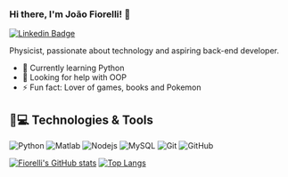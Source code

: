 ### Hi there, I'm João Fiorelli! 👋

[![Linkedin Badge](https://img.shields.io/badge/-LinkedIn-blue?style=flat-square&logo=Linkedin&logoColor=white&link=https://www.linkedin.com/in/joão-pedro-fiorelli-820942124)](https://www.linkedin.com/in/joão-pedro-fiorelli-820942124)

Physicist, passionate about technology and aspiring back-end developer.

- 🌱 Currently learning Python
- 🤔 Looking for help with OOP
- ⚡ Fun fact: Lover of games, books and Pokemon

## 🚀💻 Technologies & Tools

![Python](https://img.shields.io/badge/-Python-black?style=flat-square&logo=Python&logoWidth=50&logoHeight=30)
![Matlab](https://img.shields.io/badge/-Matlab-black?style=flat-square&logoWidth=50)
![Nodejs](https://img.shields.io/badge/-Nodejs-black?style=flat-square&logo=Node.js&logoWidth=50)
![MySQL](https://img.shields.io/badge/-MySQL-black?style=flat-square&logo=mysql&logoWidth=50)
![Git](https://img.shields.io/badge/-Git-black?style=flat-square&logo=git&logoWidth=50)
![GitHub](https://img.shields.io/badge/-GitHub-181717?style=flat-square&logo=github&logoWidth=50)

[![Fiorelli's GitHub stats](https://github-readme-stats.vercel.app/api?username=JoaoFiorelli&show_icons=true&theme=radical)](https://github.com/anuraghazra/github-readme-stats) [![Top Langs](https://github-readme-stats.vercel.app/api/top-langs/?username=JoaoFiorelli&theme=radical&layout=compact)](https://github.com/anuraghazra/github-readme-stats)



<!--
**JoaoFiorelli/JoaoFiorelli** is a ✨ _special_ ✨ repository because its `README.md` (this file) appears on your GitHub profile.

Repositorio dos status: https://github.com/anuraghazra/github-readme-stats

![JavaScript](https://img.shields.io/badge/-JavaScript-black?style=flat-square&logo=javascript)
![HTML5](https://img.shields.io/badge/-HTML5-E34F26?style=flat-square&logo=html5&logoColor=white)
![CSS3](https://img.shields.io/badge/-CSS3-1572B6?style=flat-square&logo=css3)

Here are some ideas to get you started:

- 🔭 I’m currently working on ...
- 🌱 I’m currently learning ...
- 👯 I’m looking to collaborate on ...
- 🤔 I’m looking for help with ...
- 💬 Ask me about ...
- 📫 How to reach me: ...
- 😄 Pronouns: ...
- ⚡ Fun fact: ...
-->
